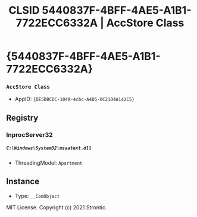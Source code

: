 ﻿---
title: "CLSID 5440837F-4BFF-4AE5-A1B1-7722ECC6332A | AccStore Class"
excerpt: What is COM-Object CLSID 5440837F-4BFF-4AE5-A1B1-7722ECC6332A?
---

# {5440837F-4BFF-4AE5-A1B1-7722ECC6332A}

### `AccStore Class`
* AppID: `{DE5DBCDC-104A-4cbc-A4D5-0C2104A142C5}`

## Registry


### InprocServer32

##### `C:\Windows\System32\msaatext.dll`
* ThreadingModel: `Apartment`

## Instance

* Type: `__ComObject`

MIT License. Copyright (c) 2021 Strontic.


